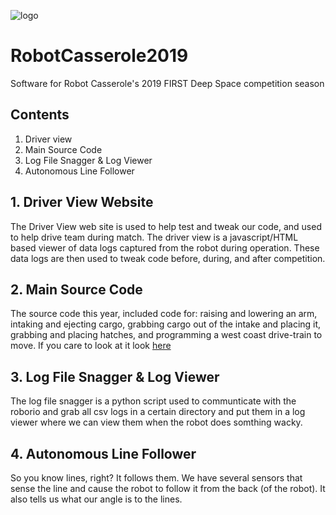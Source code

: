 ![logo](https://user-images.githubusercontent.com/4583662/54397726-78099780-4685-11e9-8c16-db0be2048d60.jpg)

# RobotCasserole2019
Software for Robot Casserole's 2019 FIRST Deep Space competition season

## Contents
1. Driver view
2. Main Source Code
3. Log File Snagger & Log Viewer
4. Autonomous Line Follower

## 1. Driver View Website
The Driver View web site is used to help test and tweak our code, and used to help drive team during match. The driver view is a javascript/HTML based viewer of data logs captured from the robot during operation. These data logs are then used to tweak code before, during, and after competition. 

## 2. Main Source Code
The source code this year, included code for: raising and lowering an arm, intaking and ejecting cargo, grabbing cargo out of the intake and placing it, grabbing and placing hatches, and programming a west coast drive-train to move. If you care to look at it look [here](https://github.com/RobotCasserole1736/RobotCasserole2019/tree/master/Robotcode/RobotCode2019/src/main/java/frc/robot) 

## 3. Log File Snagger & Log Viewer
The log file snagger is a python script used to  communticate with the roborio and grab all csv logs in a certain directory and put them in a log viewer where we can view them when the robot does somthing wacky.

## 4. Autonomous Line Follower
So you know lines, right? It follows them. We have several sensors that sense the line and cause the robot to follow it from the back (of the robot). It also tells us what our angle is to the lines.  

